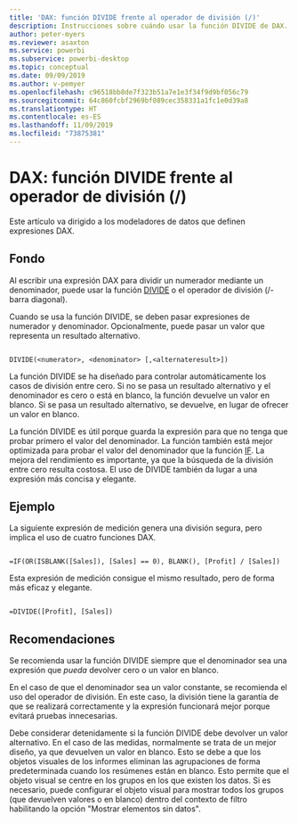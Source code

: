 ```yaml
---
title: 'DAX: función DIVIDE frente al operador de división (/)'
description: Instrucciones sobre cuándo usar la función DIVIDE de DAX.
author: peter-myers
ms.reviewer: asaxton
ms.service: powerbi
ms.subservice: powerbi-desktop
ms.topic: conceptual
ms.date: 09/09/2019
ms.author: v-pemyer
ms.openlocfilehash: c96518bb8de7f323b51a7e1e3f34f9d9bf056c79
ms.sourcegitcommit: 64c860fcbf2969bf089cec358331a1fc1e0d39a8
ms.translationtype: HT
ms.contentlocale: es-ES
ms.lasthandoff: 11/09/2019
ms.locfileid: "73875381"
---
```

# <a name="dax-divide-function-vs-divide-operator-"></a>DAX: función DIVIDE frente al operador de división (/)

Este artículo va dirigido a los modeladores de datos que definen expresiones DAX.

## <a name="background"></a>Fondo

Al escribir una expresión DAX para dividir un numerador mediante un denominador, puede usar la función [DIVIDE](/dax/divide-function-dax) o el operador de división (/-barra diagonal).

Cuando se usa la función DIVIDE, se deben pasar expresiones de numerador y denominador. Opcionalmente, puede pasar un valor que representa un resultado alternativo.

```dax

DIVIDE(<numerator>, <denominator> [,<alternateresult>])

```

La función DIVIDE se ha diseñado para controlar automáticamente los casos de división entre cero. Si no se pasa un resultado alternativo y el denominador es cero o está en blanco, la función devuelve un valor en blanco. Si se pasa un resultado alternativo, se devuelve, en lugar de ofrecer un valor en blanco.

La función DIVIDE es útil porque guarda la expresión para que no tenga que probar primero el valor del denominador. La función también está mejor optimizada para probar el valor del denominador que la función [IF](/dax/if-function-dax). La mejora del rendimiento es importante, ya que la búsqueda de la división entre cero resulta costosa. El uso de DIVIDE también da lugar a una expresión más concisa y elegante.

## <a name="example"></a>Ejemplo

La siguiente expresión de medición genera una división segura, pero implica el uso de cuatro funciones DAX.

```dax

=IF(OR(ISBLANK([Sales]), [Sales] == 0), BLANK(), [Profit] / [Sales])

```

Esta expresión de medición consigue el mismo resultado, pero de forma más eficaz y elegante.

```dax

=DIVIDE([Profit], [Sales])

```

## <a name="recommendations"></a>Recomendaciones

Se recomienda usar la función DIVIDE siempre que el denominador sea una expresión que _pueda_ devolver cero o un valor en blanco.

En el caso de que el denominador sea un valor constante, se recomienda el uso del operador de división. En este caso, la división tiene la garantía de que se realizará correctamente y la expresión funcionará mejor porque evitará pruebas innecesarias.

Debe considerar detenidamente si la función DIVIDE debe devolver un valor alternativo. En el caso de las medidas, normalmente se trata de un mejor diseño, ya que devuelven un valor en blanco. Esto se debe a que los objetos visuales de los informes eliminan las agrupaciones de forma predeterminada cuando los resúmenes están en blanco. Esto permite que el objeto visual se centre en los grupos en los que existen los datos. Si es necesario, puede configurar el objeto visual para mostrar todos los grupos (que devuelven valores o en blanco) dentro del contexto de filtro habilitando la opción "Mostrar elementos sin datos".
